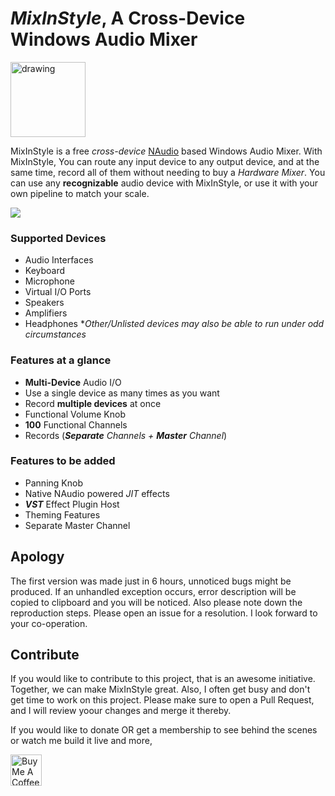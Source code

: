 

# *MixInStyle*, A Cross-Device Windows Audio Mixer
<img src="https://lh3.googleusercontent.com/0k0r3hQO_0ds7Xlg4QO_FT8fzcVQ3nIo04so9oVNBTkUfBOQQUT478FyAnpQ6qwQoZKY2862-F02qF7wePEk_ujs_3IkLlleSyhoVHBH4AtFmbbqEHFK3q5HcvHd7DL9syYr34Fnbg=w2400" alt="drawing" width="120"/>
<br>

MixInStyle is a free <i>cross-device</i> <a href="https://github.com/naudio/NAudio">NAudio</a> based Windows Audio Mixer. With MixInStyle, You can route any input device to any output device, and at the same time, record all of them without needing to buy a *Hardware Mixer*. You can use any **recognizable** audio device with MixInStyle, or use it with your own pipeline to match your scale.

<img src="https://lh3.googleusercontent.com/w6p3BBCD02-jDQg2eUTrxIutGZlf3F47FycCgv13IIItiihCBolQRcuZYEqTFEzakTIkq-dp8JYlXn1YArNXkBuRCLyA6xWlDWxoaodGCE2OfZozGqCrTcGUbxt3Ywbs3yr24Cl17Q=w2400"/>

### Supported Devices
 - Audio Interfaces
 - Keyboard
 - Microphone
 - Virtual I/O Ports
 - Speakers
 - Amplifiers
 - Headphones
**Other/Unlisted devices may also be able to run under odd circumstances*

### Features at a glance

 - **Multi-Device** Audio I/O
 - Use a single device as many times as you want
 - Record **multiple devices** at once
 - Functional Volume Knob
 - **100** Functional Channels
 - Records (***Separate** Channels + **Master** Channel*)

### Features to be added
 - Panning Knob
 - Native NAudio powered *JIT* effects
 - ***VST*** Effect Plugin Host
 - Theming Features
 - Separate Master Channel

## Apology
The first version was made just in 6 hours, unnoticed bugs might be produced. If an unhandled exception occurs, error description will be copied to clipboard and you will be noticed. Also please note down the reproduction steps. Please open an issue for a resolution. I look forward to your co-operation.

## Contribute
If you would like to contribute to this project, that is an awesome initiative. Together, we can make MixInStyle great. Also, I often get busy and don't get time to work on this project. Please make sure to open a Pull Request, and I will review yoour changes and merge it thereby.

If you would like to donate OR get a membership to see behind the scenes or watch me build it live and more,

<a href="https://www.buymeacoffee.com/arjoman" target="_blank">
<img src="https://cdn.buymeacoffee.com/buttons/v2/default-yellow.png" alt="Buy Me A Coffee" height="50">
</a>
